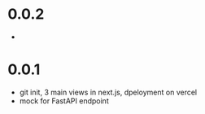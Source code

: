 # 0.0.2
- 

# 0.0.1
- git init, 3 main views in next.js, dpeloyment on vercel
- mock for FastAPI endpoint